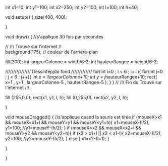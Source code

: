 int x1=10;
int y1=100;
int x2=250;
int y2=100;
int l=100;
int h=40;

void setup() {
  size(400, 400);
  
}

void draw() { //s'applique 30 fois par secondes

// /!\ Trouvé sur l'internet /!\
  background(175); // couleur de l'arriere-plan
  
  fill(200);
  int largeurColonne = width/6-2;
  int hauteurRangee = height/6-2;

  //////////////// Dessinfepjdo fond /////////////
  for(int i=0 ; i < 6 ; i++){ 
    for(int j=0 ; j < 6 ; j++){ 
      int x = i*largeurColonne+10;
      int y = j*hauteurRangee+10;
      rect( x+1 , y+1 , largeurColonne-5 , hauteurRangee-5 );
    }
  }
// /!\ Fin du Trouvé sur l'internet /!\

fill (255,0,0);
rect(x1, y1, l, h);
fill (0,255,0);
rect(x2, y2, l, h);

}

void mouseDragged() { //s'applique quand la souris est tirée
  if (mouseX>x1 && mouseX<x1+l && mouseY>y1 && mouseY<y1+h){
    x1=mouseX-(l/2);
    y1=100; //y1=mouseY-(h/2);
  }
  if (mouseX>x2 && mouseX<x2+l && mouseY>y2 && mouseY<y2+h){
   if (x2 > x1+l || x2 < x1-l){
    x2=mouseX-(l/2);
    y2=100; //y2=mouseY-(h/2);
   }
   else {
     x1=x2-(l+1);
   }

  }

  }
 

